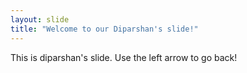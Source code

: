 ```yaml
---
layout: slide
title: "Welcome to our Diparshan's slide!"
---
```

This is diparshan's slide.
Use the left arrow to go back!